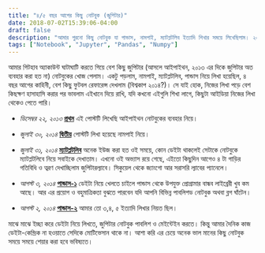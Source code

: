```yaml
---
title: "৪/৫ বছর আগের কিছু নোটবুক (জুপিটার)"
date: 2018-07-02T15:39:06-04:00
draft: false
description: "আমার পুরনো কিছু নোটবুক যা পান্ডাস, নামপাই, ম্যাটপ্লটলিব ইত্যাদি শিখার সময়ে লিখেছিলাম। ২০১৩/১৪ এর দিকের কথা।"
tags: ["Notebook", "Jupyter", "Pandas", "Numpy"]
---
```


আমার গিটহাব অ্যাকাউন্ট ঘাটাঘাটি করতে গিয়ে বেশ কিছু জুপিটার (আসলে আইপাইথন, ২০১৩ এর দিকে জুপিটার অত ব্যবহার করা হত না) নোটবুকের খোজ পেলাম। একটু পড়লাম, নামপাই, ম্যাটপ্লটলিব, পান্ডাস নিয়ে লিখা হয়েছিল, ৪ বছর আগের কাহিনী, বেশ কিছু ফুটবল রেফারেন্স দেখলাম (বিশ্বকাপ ২০১৪?)। সে যাই হোক, নিজের লিখা পড়ে বেশ কিছক্ষণ হাসাহাসি করার পর ভাবলাম এইখানে দিয়ে রাখি, যদি কখনো এইগুলি শিখা লাগে, কিছুটা আইডিয়া নিজের লিখা থেকেও পেতে পারি।

- *ডিসেম্বর ২২, ২০১৩* **[প্রথম](http://nbviewer.jupyter.org/gist/code-shoily/8084957)** এই পোস্টটি লিখেছি আইপাইথন নোটবুকের ব্যবহার নিয়ে। 

- *জুলাই ৩০, ২০১৪* **[দ্বিতীয়](http://nbviewer.jupyter.org/github/code-shoily/data-playground/blob/master/%E0%A6%AA%E0%A6%BE%E0%A6%87%E0%A6%A5%E0%A6%A8%20%E0%A6%93%20%E0%A6%A1%E0%A6%BE%E0%A6%9F%E0%A6%BE%E0%A6%83%20%E0%A6%A8%E0%A6%BE%E0%A6%AE%E0%A6%AA%E0%A6%BE%E0%A6%87%20-%20%E0%A7%A7.ipynb)** পোস্টটি লিখা হয়েছে নামপাই নিয়ে।

- *জুলাই ৩১, ২০১৪* **[ম্যাটপ্লটলিব](http://nbviewer.jupyter.org/github/code-shoily/data-playground/blob/master/%E0%A6%AE%E0%A7%8D%E0%A6%AF%E0%A6%BE%E0%A6%9F%E0%A6%AA%E0%A7%8D%E0%A6%B2%E0%A6%9F%E0%A6%B2%E0%A6%BF%E0%A6%AC.ipynb)** অনেক ইউজ করা হত ওই সময়ে, কোন ডেইটা থাকলেই সেটাকে নোটবুকে ম্যাটপ্লটলিবে নিয়ে সবাইকে দেখাতাম। এখনো ওই অভ্যাস রয়ে গেছে, এইতো কিছুদিন আগেও ৪ টা গাড়ির গতিবিধি ও ত্বরণ দেখাচ্ছিলাম জুপিটারল্যাবে। সিকুয়েল থেকে জ্যাংগো আর সরাসরি ল্যাবের প্যানেলে।

- *আগস্ট ৩, ২০১৪* **[পান্ডাস-১](http://nbviewer.jupyter.org/github/code-shoily/data-playground/blob/master/%E0%A6%AA%E0%A6%BE%E0%A6%A8%E0%A7%8D%E0%A6%A1%E0%A6%BE%E0%A6%B8%20%E0%A6%AA%E0%A6%B0%E0%A6%BF%E0%A6%9A%E0%A6%BF%E0%A6%A4%E0%A6%BF%20%E0%A7%A7.ipynb)** ডেইটা নিয়ে খেলতে চাইলে পান্ডাস থেকে উপযুক্ত প্রোগ্রামার বান্ধব লাইব্রেরী খুব কম আছে। আর এর প্রয়োগ ও বহুমাত্রিকতা বুঝতে পারবেন যদি আপনি বিভিন্ন পাবলিশড নোটবুক অথবা ব্লগ ঘাঁটেন।

- *আগস্ট ২, ২০১৪* **[পান্ডাস-২](http://nbviewer.jupyter.org/github/code-shoily/data-playground/blob/master/%E0%A6%AA%E0%A6%BE%E0%A6%A8%E0%A7%8D%E0%A6%A1%E0%A6%BE%E0%A6%B8%20%E0%A6%AA%E0%A6%B0%E0%A6%BF%E0%A6%9A%E0%A6%BF%E0%A6%A4%E0%A6%BF%20%E0%A7%A8.ipynb)** আমার তো ৩,৪, ৫ ইত্যাদি লিখার নিয়ত ছিল।     

মাঝে মাঝে ইচ্ছা করে ডেইটা নিয়ে লিখতে, জুপিটার নোটবুক পাবলিশ ও মেইন্টেইন করতে। কিন্তু আমার দৈনিক কাজ ডেইটা-কেন্দ্রিক না হওয়াতে সেদিকে মোটিভেসান থাকে না। আশা করি এর চেয়ে অনেক ভাল মানের কিছু নোটবুক সময়ে সময়ে শেয়ার করা হবে ভবিষ্যতে। 

 







